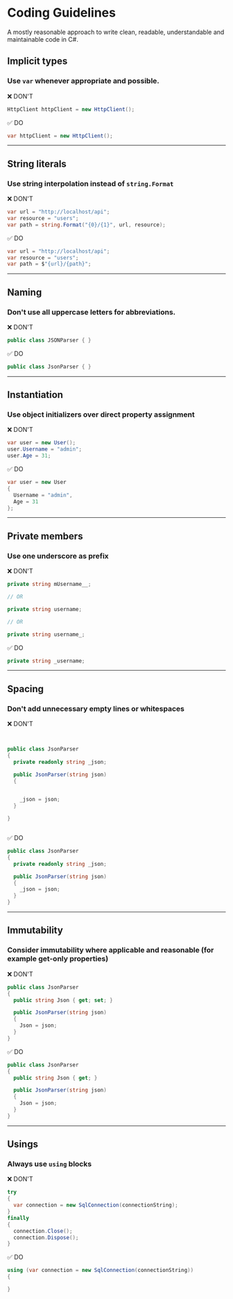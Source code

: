 # Coding Guidelines

A mostly reasonable approach to write clean, readable, understandable and maintainable code in C#.

## Implicit types

### Use `var` whenever appropriate and possible.

❌ DON'T
```C#
HttpClient httpClient = new HttpClient();
```

✅ DO
```C#
var httpClient = new HttpClient();
```

---

## String literals

### Use string interpolation instead of `string.Format`

❌ DON'T
```C#
var url = "http://localhost/api";
var resource = "users";
var path = string.Format("{0}/{1}", url, resource);
```

✅ DO
```C#
var url = "http://localhost/api";
var resource = "users";
var path = $"{url}/{path}";
```

---

## Naming

### Don't use all uppercase letters for abbreviations.

❌ DON'T
```C#
public class JSONParser { }
```

✅ DO
```C#
public class JsonParser { }
```

---

## Instantiation

### Use object initializers over direct property assignment

❌ DON'T
```C#
var user = new User();
user.Username = "admin";
user.Age = 31;
```

✅ DO
```C#
var user = new User
{
  Username = "admin",
  Age = 31
};
```

---

## Private members

### Use one underscore as prefix

❌ DON'T
```C#
private string mUsername__;

// OR

private string username;

// OR

private string username_;
```

✅ DO
```C#
private string _username;
```

---

## Spacing

### Don't add unnecessary empty lines or whitespaces

❌ DON'T
```C#


public class JsonParser
{
  private readonly string _json;

  public JsonParser(string json)
  {


    _json = json;
  }

}



```

✅ DO
```C#
public class JsonParser
{
  private readonly string _json;

  public JsonParser(string json)
  {
    _json = json;
  }
}
```

---

## Immutability

### Consider immutability where applicable and reasonable (for example get-only properties)

❌ DON'T
```C#
public class JsonParser
{
  public string Json { get; set; }

  public JsonParser(string json)
  {
    Json = json;
  }
}
```

✅ DO
```C#
public class JsonParser
{
  public string Json { get; }

  public JsonParser(string json)
  {
    Json = json;
  }
}
```

---

## Usings

### Always use `using` blocks

❌ DON'T
```C#
try
{
  var connection = new SqlConnection(connectionString);
}
finally
{
  connection.Close();
  connection.Dispose();
}
```

✅ DO
```C#
using (var connection = new SqlConnection(connectionString))
{

}
```
